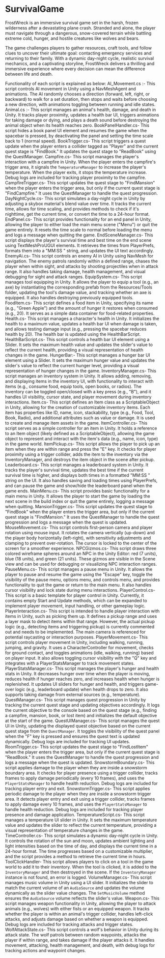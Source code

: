 # SurvivalGame
FrostWreck is an immersive survival game set in the harsh, frozen wilderness after a devastating plane crash. Stranded and alone, the player must navigate through a dangerous, snow-covered terrain while battling extreme cold, hunger, and hostile creatures like wolves and bears.

The game challenges players to gather resources, craft tools, and follow clues to uncover their ultimate goal: contacting emergency services and returning to their family. With a dynamic day-night cycle, realistic survival mechanics, and a captivating storyline, FrostWreck delivers a thrilling and immersive experience where every decision can mean the difference between life and death.


Functionality of each script is explained as below: 
AI_Movement.cs :- This script controls AI movement in Unity using a NavMeshAgent and animations. The AI randomly chooses a direction (forward, left, right, or backward) to walk for a set duration, then stops and waits before choosing a new direction, with animations toggling between running and idle states.
Animal.cs :- This script manages an animal's health, damage, and death in Unity. It tracks player proximity, updates a health bar UI, triggers animations for taking damage or dying, and plays a death sound before destroying the animal object when its health reaches zero.
BookPanelHandler.cs- This script hides a book panel UI element and resumes the game when the spacebar is pressed, by deactivating the panel and setting the time scale back to 1 (normal speed).
BookTrigger.cs- This script triggers a quest update when the player enters a collider tagged as "Player" and the current quest stage is "FindBook." It updates the quest stage to "ReadBook" using the QuestManager.
Campfire.cs- This script manages the player's interaction with a campfire in Unity. When the player enters the campfire's trigger area, it signals the `TemperatureManager` to increase the player's temperature. When the player exits, it stops the temperature increase. Debug logs are included for tracking player proximity to the campfire.
CampfireTrigger.cs- This script updates the quest stage to "FindMansion" when the player enters the trigger area, but only if the current quest stage is "FindCampfire." It uses the QuestManager to handle the quest progression.
DayNightCycle.cs- This script simulates a day-night cycle in Unity by adjusting a skybox material's blend value over time. It tracks the current time, allows for time scaling, and provides methods to check if it's nighttime, get the current time, or convert the time to a 24-hour format.
EndPanel.cs- This script provides functionality for an end panel in Unity, allowing the player to either load the main menu scene ("Menu") or quit the game entirely. It resets the time scale to normal before loading the menu and logs a message when quitting the game.
EndSceneManager.cs- This script displays the player's survival time and best time on the end scene using TextMeshProUGUI elements. It retrieves the times from PlayerPrefs, formats them into a "MM:SS " string, and updates the UI text accordingly.
EnemyAi.cs- This script controls an enemy AI in Unity using NavMesh for navigation. The enemy patrols randomly within a defined range, chases the player when within sight, and attacks by shooting projectiles when in attack range. It also handles taking damage, health management, and visual debugging for sight and attack ranges.
EquipSystem.cs- This script manages tool equipping in Unity. It allows the player to equip a tool (e.g., an axe) by instantiating the corresponding prefab from the Resources/Tools folder, updating the tool's damage value, and tracking whether an axe is equipped. It also handles destroying previously equipped tools.
FoodItem.cs- This script defines a food item in Unity, specifying its name (e.g., "Green Apple") and the amount of hunger it restores when consumed (e.g., 20). It serves as a simple data container for food-related properties.
Health.cs- This script manages a character's health in Unity. It initializes the health to a maximum value, updates a health bar UI when damage is taken, and allows testing damage input (e.g., pressing the spacebar reduces health by 20). The health bar is updated using the HealthBarScript.
HealthBarScript.cs- This script controls a health bar UI element using a Slider. It sets the maximum health value and updates the slider's value to reflect the current health, providing a visual representation of health changes in the game.
HungerBar:- This script manages a hunger bar UI element using a Slider. It sets the maximum hunger value and updates the slider's value to reflect the current hunger level, providing a visual representation of hunger changes in the game.
InventoryManager.cs- This script manages an inventory system in Unity. It allows adding, removing, and displaying items in the inventory UI, with functionality to interact with items (e.g., consume food, equip tools, open books, or radios). The inventory can be toggled open/closed with a key press (e.g., "B"), and it handles UI visibility, cursor state, and player movement during inventory interactions.
Item.cs- This script defines an Item class as a ScriptableObject in Unity, allowing for the creation of customizable inventory items. Each item has properties like ID, name, icon, stackability, type (e.g., Food, Tool, Book, Radio), and additional attributes such as value or damage. It is used to create and manage item assets in the game.
ItemController.cs- This script serves as a simple controller for an item in Unity. It holds a reference to an Item object (likely defined as a ScriptableObject), allowing the game object to represent and interact with the item's data (e.g., name, icon, type) in the game world.
ItemPickup.cs- This script allows the player to pick up an item when they are within range and press the "E" key. It checks for player proximity using a trigger collider, adds the item to the inventory via the InventoryManager, and destroys the item object in the scene after pickup.
Leaderboard.cs- This script manages a leaderboard system in Unity. It tracks the player's survival time, updates the best time if the current survival time is higher, and displays both times in a formatted "MM:SS " string on the UI. It also handles saving and loading times using PlayerPrefs, and can pause the game and show/hide the leaderboard panel when the game ends.
MainMenu.cs- This script provides basic functionality for a main menu in Unity. It allows the player to start the game by loading the next scene in the build index or quit the game entirely, logging a message when quitting.
MansionTrigger.cs- This script updates the quest stage to "FindBook" when the player enters the trigger area, but only if the current quest stage is "FindMansion." It uses the QuestManager to handle the quest progression and logs a message when the quest is updated.
MouseMovement.cs- This script controls first-person camera and player rotation using mouse input. It rotates the camera vertically (up-down) and the player body horizontally (left-right), with sensitivity adjustments and clamping to prevent over-rotation. The cursor is locked to the center of the screen for a smoother experience.
NPCGizmos.cs- This script draws three colored wireframe spheres around an NPC in the Unity Editor: red (7 units), blue (18 units), and green (21 units). These gizmos are visible in the Scene view and can be used for debugging or visualizing NPC interaction ranges.
PauseMenu.cs- This script manages a pause menu in Unity. It allows the player to pause and resume the game using the "Escape" key, toggle the visibility of the pause menu, options menu, and controls menu, and provides functionality to quit the game or return to the main menu. It also handles cursor visibility and lock state during menu interactions.
PlayerControl.cs- This script is a basic template for player control in Unity. Currently, it contains empty Start and Update methods, which can be expanded to implement player movement, input handling, or other gameplay logic.
PlayerInteraction.cs- This script is intended to handle player interaction with items in Unity, such as picking them up. It defines a pickup range and uses a layer mask to detect items within that range. However, the actual pickup logic (e.g., detecting items and triggering pickup) is currently commented out and needs to be implemented. The main camera is referenced for potential raycasting or interaction purposes.
PlayerMovement.cs- This script controls player movement in Unity, including walking, running, jumping, and gravity. It uses a CharacterController for movement, checks for ground contact, and toggles animations (idle, walking, running) based on player input. It also allows toggling cursor visibility with the "Q" key and integrates with a PlayerStatsManager to track movement states.
PlayerStatsManager.cs- This script manages the player's hunger and health stats in Unity. It decreases hunger over time when the player is moving, reduces health if hunger reaches zero, and increases health when hunger is replenished. It updates UI sliders for hunger and health, and triggers game-over logic (e.g., leaderboard update) when health drops to zero. It also supports taking damage from external sources (e.g., temperature).
QuestManager.cs- This script manages quest progression in Unity by tracking the current quest stage and updating objectives accordingly. It logs the current objective to the console based on the quest stage (e.g., finding a campfire, mansion, book, or lost item) and initializes the default objective at the start of the game.
QuestUIManager.cs- This script manages the quest UI in Unity, updating the displayed quest objective based on the current quest stage from the `QuestManager`. It toggles the visibility of the quest panel when the "F" key is pressed and ensures the quest text is updated dynamically. Debug logs are included for tracking UI updates.
RoomTrigger.cs- This script updates the quest stage to "FindLostItem" when the player enters the trigger area, but only if the current quest stage is "ReadBook." It uses the QuestManager to handle the quest progression and logs a message when the quest is updated.
SnowstormBoundary.cs- This script applies damage to the player when they are inside a snowstorm boundary area. It checks for player presence using a trigger collider, tracks frames to apply damage periodically (every 10 frames), and uses the `PlayerStatsManager` to handle health reduction. Debug logs are included for tracking player entry and exit.
SnowstormTrigger.cs- This script applies periodic damage to the player when they are inside a snowstorm trigger area. It detects player entry and exit using a trigger collider, tracks frames to apply damage every 10 frames, and uses the `PlayerStatsManager` to handle health reduction. Debug logs are included for tracking player presence and damage application.
TemperatureScript.cs- This script manages a temperature UI slider in Unity. It sets the maximum temperature value and updates the slider to reflect the current temperature, providing a visual representation of temperature changes in the game.
TimeController.cs- This script simulates a dynamic day-night cycle in Unity. It controls the rotation of the sun and moon, updates ambient lighting and light intensities based on the time of day, and displays the current time in a 24-hour format. The time progresses based on a customizable multiplier, and the script provides a method to retrieve the current time in hours.
ToolClickHandler- This script allows players to click on a tool in the game world to add it to their inventory. When the tool is clicked, it is added to the `InventoryManager` and then destroyed in the scene. If the `InventoryManager` instance is not found, an error is logged.
VolumeManager.cs- This script manages music volume in Unity using a UI slider. It initializes the slider to match the current volume of an `AudioSource` and updates the volume dynamically as the slider value changes. The `SetMusicVolume` method ensures the `AudioSource` volume reflects the slider's value.
Weapon.cs- This script manages weapon functionality in Unity, allowing the player to attack animals (e.g., wolves) with either fists or an equipped weapon. It tracks whether the player is within an animal's trigger collider, handles left-click attacks, and adjusts damage based on whether a weapon is equipped. Debug logs are included for tracking attacks and trigger states.
WolfAttackState.cs- This script controls a wolf's behavior in Unity during its attack state. The wolf patrols between random waypoints, attacks the player if within range, and takes damage if the player attacks it. It handles movement, attacking, health management, and death, with debug logs for tracking actions and waypoint changes.
